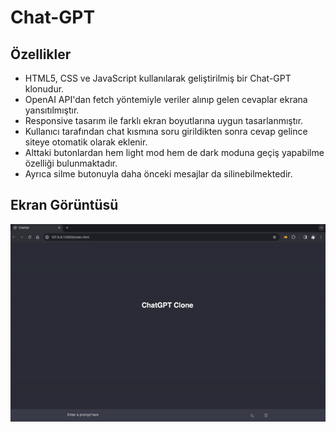 ﻿<h1> Chat-GPT </h1>

<h2>Özellikler</h2>

- HTML5, CSS ve JavaScript kullanılarak geliştirilmiş bir Chat-GPT klonudur.
- OpenAI API'dan fetch yöntemiyle veriler alınıp gelen cevaplar ekrana yansıtılmıştır.
- Responsive tasarım ile farklı ekran boyutlarına uygun tasarlanmıştır.
- Kullanıcı tarafından chat kısmına soru girildikten sonra cevap gelince siteye otomatik olarak eklenir.
- Alttaki butonlardan hem light mod hem de dark moduna geçiş yapabilme özelliği bulunmaktadır.
- Ayrıca silme butonuyla daha önceki mesajlar da silinebilmektedir.

<h2>Ekran Görüntüsü</h2>

![](ekran.gif)
